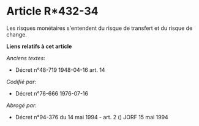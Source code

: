 # Article R*432-34

Les risques monétaires s'entendent du risque de transfert et du risque de change.

**Liens relatifs à cet article**

_Anciens textes_:

  - Décret n°48-719 1948-04-16 art. 14

_Codifié par_:

  - Décret n°76-666 1976-07-16

_Abrogé par_:

  - Décret n°94-376 du 14 mai 1994 - art. 2 () JORF 15 mai 1994
